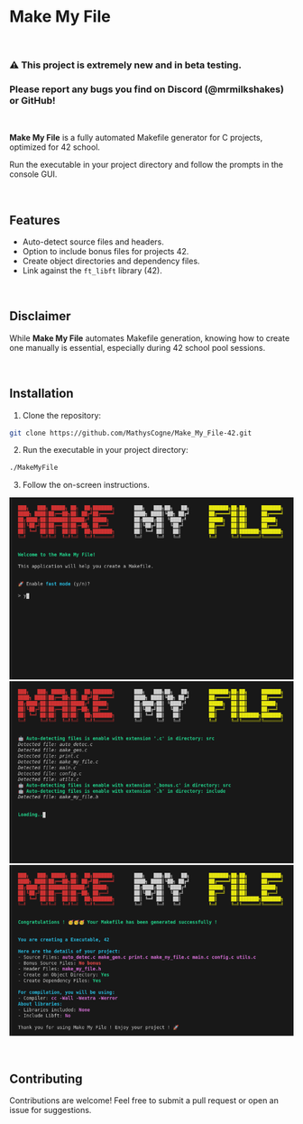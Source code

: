 # Make My File
&nbsp;

### ⚠️ This project is extremely new and in beta testing.
### Please report any bugs you find on Discord (@mrmilkshakes) or GitHub!
&nbsp;

**Make My File** is a fully automated Makefile generator for C projects, optimized for 42 school.

Run the executable in your project directory and follow the prompts in the console GUI.

&nbsp;

## Features

- Auto-detect source files and headers.
- Option to include bonus files for projects 42.
- Create object directories and dependency files.
- Link against the `ft_libft` library (42).

&nbsp;

## Disclaimer

While **Make My File** automates Makefile generation, knowing how to create one manually is essential, especially during 42 school pool sessions.


&nbsp;

## Installation

1. Clone the repository:
```bash
git clone https://github.com/MathysCogne/Make_My_File-42.git
```
2. Run the executable in your project directory:
```bash
./MakeMyFile
```
3. Follow the on-screen instructions.

<img src="screenshots/config_screen.png" alt="Configuration Screen" width="550" height="auto"/>
<img src="screenshots/auto_detec_screen.png" alt="Automatic Detection" width="550" height="auto"/>
<img src="screenshots/end_screen.png" alt="End Screen" width="550" height="auto"/>

&nbsp;

## Contributing

Contributions are welcome! Feel free to submit a pull request or open an issue for suggestions.

&nbsp;
